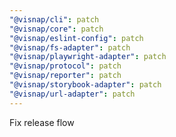 ```yaml
---
"@visnap/cli": patch
"@visnap/core": patch
"@visnap/eslint-config": patch
"@visnap/fs-adapter": patch
"@visnap/playwright-adapter": patch
"@visnap/protocol": patch
"@visnap/reporter": patch
"@visnap/storybook-adapter": patch
"@visnap/url-adapter": patch
---
```


Fix release flow
